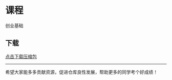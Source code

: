 # 课程

创业基础

## 下载

[点击下载压缩包](https://minhaskamal.github.io/DownGit/#/home?url=https://github.com/Royfor12/CQUT-electronic-information-engineering/tree/main/%E8%AF%BE%E7%A8%8B%E7%9B%AE%E5%BD%95/%E5%88%9B%E4%B8%9A%E5%9F%BA%E7%A1%80)

---

希望大家能多多贡献资源，促进仓库良性发展，帮助更多的同学考个好成绩！